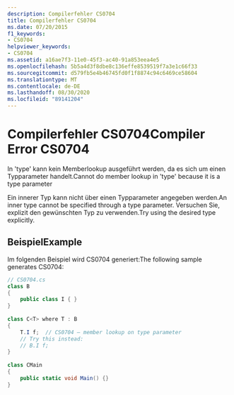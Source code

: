 ```yaml
---
description: Compilerfehler CS0704
title: Compilerfehler CS0704
ms.date: 07/20/2015
f1_keywords:
- CS0704
helpviewer_keywords:
- CS0704
ms.assetid: a16ae7f3-11e0-45f3-ac40-91a853eea4e5
ms.openlocfilehash: 5b5a4d3f8dbe8c136effe8539519f7a3e1c66f33
ms.sourcegitcommit: d579fb5e4b46745fd0f1f8874c94c6469ce58604
ms.translationtype: MT
ms.contentlocale: de-DE
ms.lasthandoff: 08/30/2020
ms.locfileid: "89141204"
---
```

# <a name="compiler-error-cs0704"></a><span data-ttu-id="6f563-103">Compilerfehler CS0704</span><span class="sxs-lookup"><span data-stu-id="6f563-103">Compiler Error CS0704</span></span>
<span data-ttu-id="6f563-104">In 'type' kann kein Memberlookup ausgeführt werden, da es sich um einen Typparameter handelt.</span><span class="sxs-lookup"><span data-stu-id="6f563-104">Cannot do member lookup in 'type' because it is a type parameter</span></span>  
  
 <span data-ttu-id="6f563-105">Ein innerer Typ kann nicht über einen Typparameter angegeben werden.</span><span class="sxs-lookup"><span data-stu-id="6f563-105">An inner type cannot be specified through a type parameter.</span></span> <span data-ttu-id="6f563-106">Versuchen Sie, explizit den gewünschten Typ zu verwenden.</span><span class="sxs-lookup"><span data-stu-id="6f563-106">Try using the desired type explicitly.</span></span>  
  
## <a name="example"></a><span data-ttu-id="6f563-107">Beispiel</span><span class="sxs-lookup"><span data-stu-id="6f563-107">Example</span></span>  
 <span data-ttu-id="6f563-108">Im folgenden Beispiel wird CS0704 generiert:</span><span class="sxs-lookup"><span data-stu-id="6f563-108">The following sample generates CS0704:</span></span>  
  
```csharp  
// CS0704.cs  
class B  
{  
    public class I { }  
}  
  
class C<T> where T : B  
{  
    T.I f;  // CS0704 – member lookup on type parameter  
    // Try this instead:  
    // B.I f;  
}  
  
class CMain  
{  
    public static void Main() {}  
}  
```
